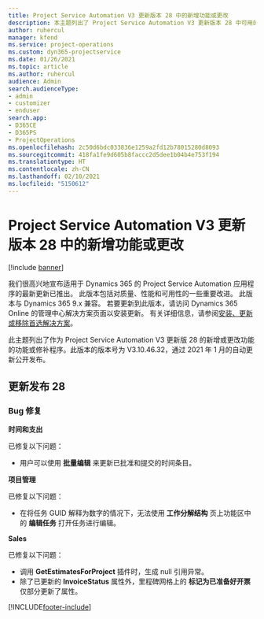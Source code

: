 ```yaml
---
title: Project Service Automation V3 更新版本 28 中的新增功能或更改
description: 本主题列出了 Project Service Automation V3 更新版本 28 中可用的功能和修复。
author: ruhercul
manager: kfend
ms.service: project-operations
ms.custom: dyn365-projectservice
ms.date: 01/26/2021
ms.topic: article
ms.author: ruhercul
audience: Admin
search.audienceType:
- admin
- customizer
- enduser
search.app:
- D365CE
- D365PS
- ProjectOperations
ms.openlocfilehash: 2c50d6bdc033836e1259a2fd12b78015280d8093
ms.sourcegitcommit: 418fa1fe9d605b8faccc2d5dee1b04b4e753f194
ms.translationtype: HT
ms.contentlocale: zh-CN
ms.lasthandoff: 02/10/2021
ms.locfileid: "5150612"
---
```

# <a name="whats-new-or-changed-in-project-service-automation-update-release-28-v3"></a>Project Service Automation V3 更新版本 28 中的新增功能或更改

[!include [banner](../includes/psa-now-project-operations.md)]

我们很高兴地宣布适用于 Dynamics 365 的 Project Service Automation 应用程序的最新更新已推出。 此版本包括对质量、性能和可用性的一些重要改进。 此版本与 Dynamics 365 9.x 兼容。 若要更新到此版本，请访问 Dynamics 365 Online 的管理中心解决方案页面以安装更新。 有关详细信息，请参阅[安装、更新或移除首选解决方案](https://docs.microsoft.com/power-platform/admin/install-remove-preferred-solution)。

此主题列出了作为 Project Service Automation V3 更新版 28 的新增或更改功能的功能或修补程序。此版本的版本号为 V3.10.46.32，通过 2021 年 1 月的自动更新公开发布。

## <a name="update-release-28"></a>更新发布 28

### <a name="bug-fixes"></a>Bug 修复

**时间和支出**

已修复以下问题：

- 用户可以使用 **批量编辑** 来更新已批准和提交的时间条目。

**项目管理**

已修复以下问题：

- 在将任务 GUID 解释为数字的情况下，无法使用 **工作分解结构** 页上功能区中的 **编辑任务** 打开任务进行编辑。

**Sales**

已修复以下问题：

- 调用 **GetEstimatesForProject** 插件时，生成 null 引用异常。
- 除了已更新的 **InvoiceStatus** 属性外，里程碑网格上的 **标记为已准备好开票** 仅部分更新了属性。



[!INCLUDE[footer-include](../includes/footer-banner.md)]